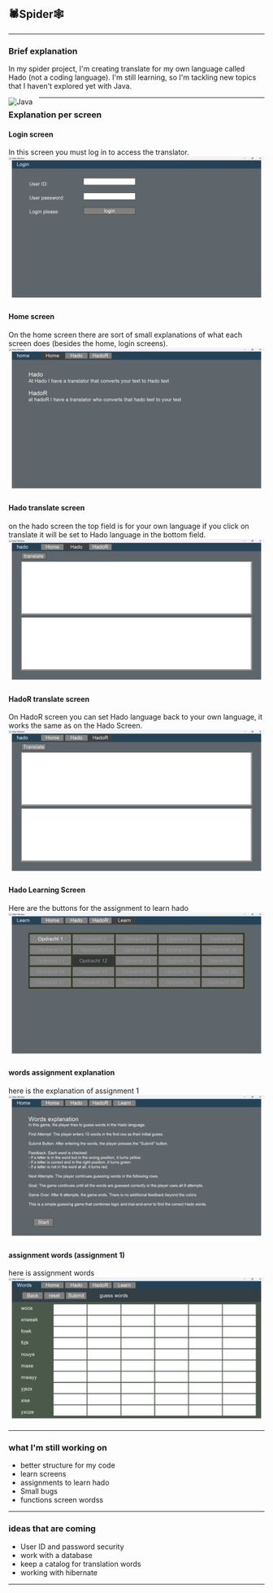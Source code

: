 ## 🕷️Spider🕸️ 

---
### Brief explanation

In my spider project, I'm creating translate for my own language called Hado (not a coding language). 
I'm still learning, so I'm tackling new topics that I haven't explored yet with Java.

<img align="left" alt="Java" width="50px" style="padding-right:10px;" src="https://cdn.jsdelivr.net/gh/devicons/devicon/icons/java/java-original.svg"/>




---
### Explanation per screen

#### Login screen 
In this screen you must log in to access the translator.
![Login_Screen.png](Img/Login_Screen.png)

#### Home screen
On the home screen there are sort of small 
explanations of what each screen does (besides the home, login screens).
![Home_Screen.png](Img/Home_Screen.png)

#### Hado translate screen
on the hado screen the top field is for your own language if you click on translate 
it will be set to Hado language in the bottom field.
![Hado_Screen.png](Img/Hado_Screen.png)

#### HadoR translate screen
On HadoR screen you can set Hado language back to your own language,
it works the same as on the Hado Screen.
![HadoR_Screen.png](Img/HadoR_Screen.png)

#### Hado Learning Screen
Here are the buttons for the assignment to learn hado
![Hado_Learn_Screen.png](Img/Hado_Learn_Screen.png)

#### words assignment explanation
here is the explanation of assignment 1
![Words_Explanation.png](Img/Words_Explanation.png)

#### assignment words (assignment 1)
here is assignment words 
![Assignment_Words.png](Img/Assignment_Words.png)

---
### what I'm still working on
- better structure for my code
- learn screens
- assignments to learn hado
- Small bugs
- functions screen wordss
---
### ideas that are coming
- User ID and password security
- work with a database
- keep a catalog for translation words
- working with hibernate
---



    






